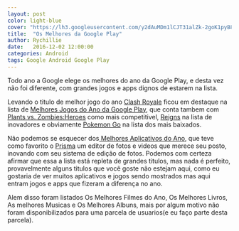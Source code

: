 ```yaml
---
layout: post
color: light-blue
cover: "https://lh3.googleusercontent.com/y2dAuMDm1lCJT31alZk-2goK1pyB8Qj3sCTr_r6JN7EBh-556ULU5ZmRmvwk9Q4Z3b4g=h1264-rw"
title:  "Os Melhores da Google Play"
author: Rychillie
date:   2016-12-02 12:00:00
categories: Android  
tags: Google Android Google Play
---
```

Todo ano a Google elege os melhores do ano da Google Play, e desta vez não foi diferente, com grandes jogos e apps dignos de estarem na lista.

Levando o titulo de melhor jogo do ano <a href="https://play.google.com/store/apps/details?id=com.supercell.clashroyale">Clash Royale</a> ficou em destaque na lista de <a href="https://play.google.com/store/info/topic?id=merch_topic_b0000b3_games_TopicPage_bestof2016">Melhores Jogos do Ano da Google Play</a>, que conta tambem com <a href="https://play.google.com/store/apps/details?id=com.ea.gp.pvzheroes">Plants vs. Zombies:Heroes</a> como mais competitivel, <a href="https://play.google.com/store/apps/details?id=com.devolver.reigns">Reigns</a> na lista de inovadores e obviamente <a href="https://play.google.com/store/apps/details?id=com.nianticlabs.pokemongo">Pokemon Go</a> na lista dos mais baixados.

Não podemos se esquecer dos<a href="https://play.google.com/store/info/topic?id=merch_topic_b0000b2_apps_TopicPage_bestof2016"> Melhores Aplicativos do Ano</a>, que teve como favorito o <a href="https://play.google.com/store/apps/details?id=com.neuralprisma">Prisma</a> um editor de fotos e videos que merece seu posto, inovando com seu sistema de edição de fotos. Podemos com certeza afirmar que essa a lista está repleta de grandes titulos, mas nada é perfeito, provavelmente alguns titulos que você goste não estejam aqui, como eu gostaria de ver muitos aplicativos e jogos sendo mostrados mas aqui entram jogos e apps que fizeram a diferença no ano.

Alem disso foram listados Os Melhores Filmes do Ano, Os Melhores Livros, As melhores Musicas e Os Melhores Albuns, mais por algum motivo não foram disponibilizados para uma parcela de usuarios(e eu faço parte desta parcela).

<script async src="//pagead2.googlesyndication.com/pagead/js/adsbygoogle.js"></script>
<!-- Final_texto_okgnow -->
<ins class="adsbygoogle"
     style="display:block"
     data-ad-client="ca-pub-7837358846130941"
     data-ad-slot="9265933715"
     data-ad-format="auto"></ins>
<script>
(adsbygoogle = window.adsbygoogle || []).push({});
</script>
